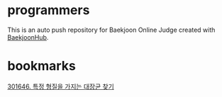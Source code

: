 # programmers
This is an auto push repository for Baekjoon Online Judge created with [BaekjoonHub](https://github.com/BaekjoonHub/BaekjoonHub).

# bookmarks
[301646. 특정 형질을 가지는 대장균 찾기](https://github.com/hyeon48615/programmers/tree/main/MySQL/프로그래머스/1/301646. 특정 형질을 가지는 대장균 찾기)
